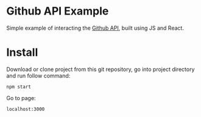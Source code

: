 # Github API Example

Simple example of interacting the [Github API](https://developer.github.com/v3/), built using JS and React.

# Install

Download or clone project from this git repository, go into project directory and run follow command:

```shell
npm start
```
Go to page:
```
localhost:3000
```
